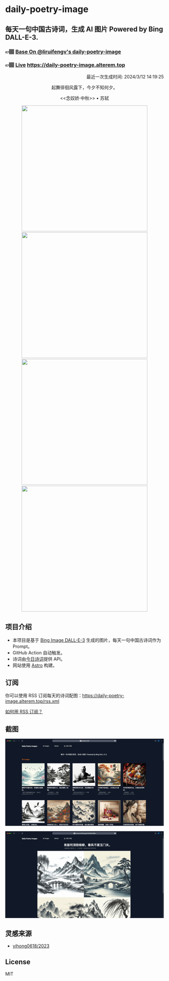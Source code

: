 
# daily-poetry-image

## 每天一句中国古诗词，生成 AI 图片 Powered by Bing DALL-E-3.

### 👉🏽 [Base On @liruifengv's daily-poetry-image](https://github.com/liruifengv/daily-poetry-image)

### 👉🏽 [Live](https://daily-poetry-image.alterem.top/) https://daily-poetry-image.alterem.top

<p align="right">
  最近一次生成时间: 2024/3/12 14:19:25
</p>
<p align="center">
起舞徘徊风露下，今夕不知何夕。
</p>
<p align="center">
<<念奴娇·中秋>> • 苏轼
</p>
<p align="center">
<img src="https://tse3.mm.bing.net/th/id/OIG1.mmMiU2R0B_IHjzBu0.y5" height="400" width="400" />
<img src="https://tse1.mm.bing.net/th/id/OIG1.kWhwMXHhhnnjROuH5_Tj" height="400" width="400" />
<img src="https://tse3.mm.bing.net/th/id/OIG1.DBsm0aI8oWHAdURgqSYv" height="400" width="400" />
<img src="https://tse1.mm.bing.net/th/id/OIG1.kU4sp85HLgDXnzdJL98L" height="400" width="400" />
</p>

## 项目介绍

-   本项目是基于 [Bing Image DALL-E-3](https://www.bing.com/images/create) 生成的图片，每天一句中国古诗词作为 Prompt。
-   GitHub Action 自动触发。
-   诗词由[今日诗词](https://www.jinrishici.com/)提供 API。
-   网站使用 [Astro](https://astro.build) 构建。

## 订阅

你可以使用 RSS 订阅每天的诗词配图：https://daily-poetry-image.alterem.top/rss.xml

[如何用 RSS 订阅？](https://zhuanlan.zhihu.com/p/55026716)

## 截图

![图片列表](./screenshots/Snipaste_2023-12-28_21-00-26.png)

![图片详情](./screenshots/Snipaste_2023-12-28_21-00-53.png)

## 灵感来源

-   [yihong0618/2023](https://github.com/yihong0618/2023)

## License

MIT
